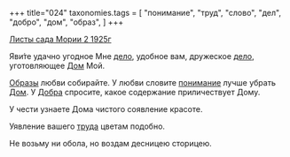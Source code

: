 +++
title="024"
taxonomies.tags = [
 "понимание",
 "труд",
 "слово",
 "дел",
 "добро",
 "дом",
 "образ",
]
+++

[Листы сада Мории 2 1925г](/agni/1925)

Яви́те удачно угодное Мне [дело](/tags/дел), удобное вам, дружеское [дело](/tags/дел), уготовляющее [Дом](/tags/дом) Мой.   

[Образы](/tags/образ) любви собирайте. У любви словите [понимание](/tags/понимание) лучше убрать [Дом](/tags/дом). У [Добра](/tags/добро) спросите, какое содержание приличествует Дому.   

У чести узнаете Дома чистого соявление красоте.   

Уявление вашего [труда](/tags/труд) цветам подобно.   

Не возьму ни обола, но воздам десницею сторицею.   

